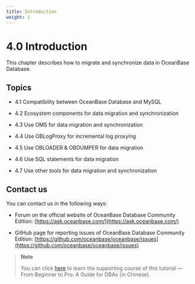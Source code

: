 ```yaml
---
title: Introduction
weight: 1
---
```


# 4.0 Introduction

This chapter describes how to migrate and synchronize data in OceanBase Database. 

## Topics

* 4.1 Compatibility between OceanBase Database and MySQL

* 4.2 Ecosystem components for data migration and synchronization

* 4.3 Use OMS for data migration and synchronization

* 4.4 Use OBLogProxy for incremental log proxying

* 4.5 Use OBLOADER & OBDUMPER for data migration

* 4.6 Use SQL statements for data migration

* 4.7 Use other tools for data migration and synchronization

## Contact us

You can contact us in the following ways: 

* Forum on the official website of OceanBase Database Community Edition: [https://ask.oceanbase.com/](https://ask.oceanbase.com/)

* GitHub page for reporting issues of OceanBase Database Community Edition: [https://github.com/oceanbase/oceanbase/issues](https://github.com/oceanbase/oceanbase/issues)

> **Note**
>
> You can click [here](https://open.oceanbase.com/course/275) to learn the supporting course of this tutorial — From Beginner to Pro: A Guide for DBAs (in Chinese). 
